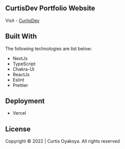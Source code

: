 ## CurtisDev Portfolio Website

Visit - [CurtisDev](https://curtisdev.com/)

## Built With

The following technologies are list below:

- NextJs
- TypeScript
- Chakra-UI
- ReactJs
- Eslint
- Prettier

## Deployment

- Vercel

## License

Copyright © 2022 | Curtis Oyakoya. All rights reserved
